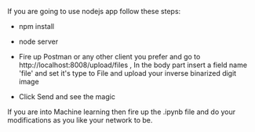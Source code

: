 If you are going to use nodejs app follow these steps:

* npm install
* node server
* Fire up Postman or any other client you prefer and go to http://localhost:8008/upload/files , In the body part insert a field name 'file' and set it's type to File and upload your inverse 
binarized digit image

* Click Send and see the magic


If you are into Machine learning then fire up the .ipynb file and do your modifications as you like your network to be.
